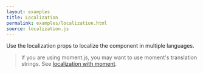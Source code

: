 ```yaml
---
layout: examples
title: Localization
permalink: examples/localization.html
source: localization.js
---
```


Use the localization props to localize the component in multiple languages. 

> If you are using moment.js, you may want to use moment's translation strings. See [localization with moment](../docs/localization.html#moment).